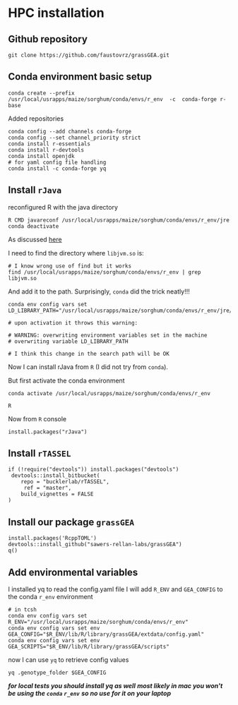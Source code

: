 # HPC installation

## Github repository
```{bash}
git clone https://github.com/faustovrz/grassGEA.git
```


## Conda environment basic setup
```{bash}
conda create --prefix /usr/local/usrapps/maize/sorghum/conda/envs/r_env  -c  conda-forge r-base
```
Added repositories

```{bash}
conda config --add channels conda-forge   
conda config --set channel_priority strict
conda install r-essentials
conda install r-devtools
conda install openjdk
# for yaml config file handling
conda install -c conda-forge yq
```

## Install `rJava`
reconfigured R with the java directory

```{bash}
R CMD javareconf /usr/local/usrapps/maize/sorghum/conda/envs/r_env/jre
conda deactivate 
```

As discussed [here](https://stackoverflow.com/questions/58607146/unable-to-run-a-simple-jni-program-error-message-when-installing-rjava-on-r-3)

I need to find the directory where `libjvm.so` is:

```{bash}
# I know wrong use of find but it works
find /usr/local/usrapps/maize/sorghum/conda/envs/r_env | grep libjvm.so
```
And add it to the path. Surprisingly, `conda` did the trick neatly!!!

```{bash}
conda env config vars set LD_LIBRARY_PATH="/usr/local/usrapps/maize/sorghum/conda/envs/r_env/jre/lib/amd64/server:$LD_LIBRARY_PATH"

# upon activation it throws this warning:

# WARNING: overwriting environment variables set in the machine
# overwriting variable LD_LIBRARY_PATH

# I think this change in the search path will be OK 
```

Now I can install rJava from `R` (I did not try from `conda`).

But first activate the conda environment

```{bash}
conda activate /usr/local/usrapps/maize/sorghum/conda/envs/r_env

R
```

Now from `R` console
```{r}
install.packages("rJava")
```

## Install `rTASSEL`

```{r}
if (!require("devtools")) install.packages("devtools")
 devtools::install_bitbucket(
    repo = "bucklerlab/rTASSEL",
     ref = "master",
    build_vignettes = FALSE
)
```

## Install our package `grassGEA`

```{r}
install.packages('RcppTOML')
devtools::install_github("sawers-rellan-labs/grassGEA")
q()
```

## Add environmental variables

I installed  yq to read the config.yaml file
I will add  `R_ENV` and `GEA_CONFIG`
to the conda `r_env` environment

```{bash}
# in tcsh
conda env config vars set R_ENV="/usr/local/usrapps/maize/sorghum/conda/envs/r_env"
conda env config vars set env GEA_CONFIG="$R_ENV/lib/R/library/grassGEA/extdata/config.yaml"
conda env config vars set env GEA_SCRIPTS="$R_ENV/lib/R/library/grassGEA/scripts"
```

now I can use `yq` to retrieve config values

```{bash}
yq .genotype_folder $GEA_CONFIG
```

***for local tests you should install yq as well***
***most likely in mac you won't be using the `conda` `r_env`***
***so no use for it on your laptop***













